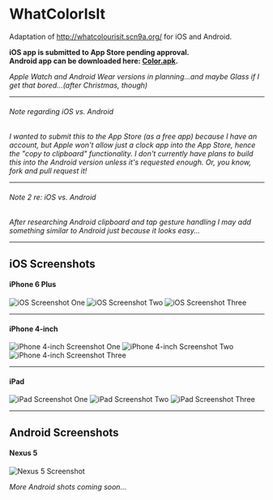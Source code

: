 WhatColorIsIt
=============

Adaptation of http://whatcolourisit.scn9a.org/ for iOS and Android.

__iOS app is submitted to App Store pending approval.<br>
Android app can be downloaded here: [Color.apk](http://www.kylefrost.me/docs/color.apk).__

*Apple Watch and Android Wear versions in planning...and maybe Glass if I get that bored...(after Christmas, though)*
* * *
###### *Note regarding iOS vs. Android*
*I wanted to submit this to the App Store (as a free app) because I have an account, but Apple won't allow just a clock app into the App Store, hence the "copy to clipboard" functionality. I don't currently have plans to build this into the Android version unless it's requested enough. Or, you know, fork and pull request it!*
* * *
###### *Note 2 re: iOS vs. Android*
*After researching Android clipboard and tap gesture handling I may add something similar to Android just because it looks easy...*
* * * 
## iOS Screenshots
#### iPhone 6 Plus
![iOS Screenshot One](screenshots/ios/iphone6plusone.png)
![iOS Screenshot Two](screenshots/ios/iphone6plustwo.png)
![iOS Screenshot Three](screenshots/ios/iphone6plusthree.png)
* * * 
#### iPhone 4-inch
![iPhone 4-inch Screenshot One](screenshots/ios/iphone5one.png)
![iPhone 4-inch Screenshot Two](screenshots/ios/iphone5two.png)
![iPhone 4-inch Screenshot Three](screenshots/ios/iphone5three.png)
* * * 
#### iPad
![iPad Screenshot One](screenshots/ios/ipadone.png)
![iPad Screenshot Two](screenshots/ios/ipadtwo.png)
![iPad Screenshot Three](screenshots/ios/ipadthree.png)
* * * 
## Android Screenshots
#### Nexus 5
![Nexus 5 Screenshot](screenshots/android/nexus5.jpg)

*More Android shots coming soon...*
